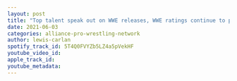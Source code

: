 ```yaml
---
layout: post
title: "Top talent speak out on WWE releases, WWE ratings continue to plummet and Buddy Murphy update"
date: 2021-06-03
categories: alliance-pro-wrestling-network
author: lewis-carlan
spotify_track_id: 5T4Q0FVYZb5LZ4a5pVekHF
youtube_video_id: 
apple_track_id: 
youtube_metadata: 
---
```

